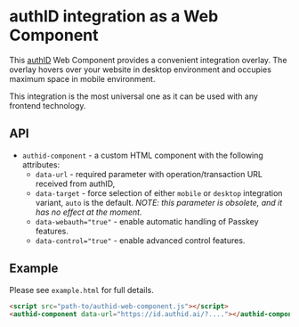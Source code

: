 
# authID integration as a Web Component

This [authID](https://authid.ai/) Web Component provides a convenient integration overlay. The overlay hovers over your website in desktop environment and occupies maximum space in mobile environment.

This integration is the most universal one as it can be used with any frontend technology.

## API

* `authid-component` - a custom HTML component with the following attributes:
    - `data-url` - required parameter with operation/transaction URL received from authID,
    - `data-target` - force selection of either `mobile` or `desktop` integration variant, `auto` is the default.
      *NOTE: this parameter is obsolete, and it has no effect at the moment.*
    - `data-webauth="true"` - enable automatic handling of Passkey features.
    - `data-control="true"` - enable advanced control features.

## Example

Please see `example.html` for full details.

```html
<script src="path-to/authid-web-component.js"></script>
<authid-component data-url="https://id.authid.ai/?...."></authid-component>
```
